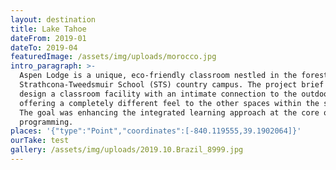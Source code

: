```yaml
---
layout: destination
title: Lake Tahoe
dateFrom: 2019-01
dateTo: 2019-04
featuredImage: /assets/img/uploads/morocco.jpg
intro_paragraph: >-
  Aspen Lodge is a unique, eco-friendly classroom nestled in the forest on the
  Strathcona-Tweedsmuir School (STS) country campus. The project brief was to
  design a classroom facility with an intimate connection to the outdoors,
  offering a completely different feel to the other spaces within the school.
  The goal was enhancing the integrated learning approach at the core of STS
  programming.
places: '{"type":"Point","coordinates":[-840.119555,39.1902064]}'
ourTake: test
gallery: /assets/img/uploads/2019.10.Brazil_8999.jpg
---
```


